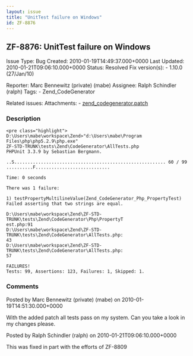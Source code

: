 ```yaml
---
layout: issue
title: "UnitTest failure on Windows"
id: ZF-8876
---
```


ZF-8876: UnitTest failure on Windows
------------------------------------

 Issue Type: Bug Created: 2010-01-19T14:49:37.000+0000 Last Updated: 2010-01-21T09:06:10.000+0000 Status: Resolved Fix version(s): - 1.10.0 (27/Jan/10)
 
 Reporter:  Marc Bennewitz (private) (mabe)  Assignee:  Ralph Schindler (ralph)  Tags: - Zend\_CodeGenerator
 
 Related issues: 
 Attachments: - [zend\_codegenerator.patch](/issues/secure/attachment/12646/zend_codegenerator.patch)
 
### Description

 
    <pre class="highlight">
    D:\Users\mabe\workspace\Zend>"d:\Users\mabe\Program Files\php\php5.2.9\php.exe"
    ZF-STD-TRUNK\tests\Zend\CodeGenerator\AllTests.php
    PHPUnit 3.3.9 by Sebastian Bergmann.
    
    ..S......................................................... 60 / 99
    ..........F............................
    
    Time: 0 seconds
    
    There was 1 failure:
    
    1) testPropertyMultilineValue(Zend_CodeGenerator_Php_PropertyTest)
    Failed asserting that two strings are equal.
    
    D:\Users\mabe\workspace\Zend\ZF-STD-TRUNK\tests\Zend\CodeGenerator\Php\PropertyT
    est.php:91
    D:\Users\mabe\workspace\Zend\ZF-STD-TRUNK\tests\Zend\CodeGenerator\AllTests.php:
    43
    D:\Users\mabe\workspace\Zend\ZF-STD-TRUNK\tests\Zend\CodeGenerator\AllTests.php:
    57
    
    FAILURES!
    Tests: 99, Assertions: 123, Failures: 1, Skipped: 1.


 

 

### Comments

Posted by Marc Bennewitz (private) (mabe) on 2010-01-19T14:51:30.000+0000

With the added patch all tests pass on my system. Can you take a look in my changes please.

 

 

Posted by Ralph Schindler (ralph) on 2010-01-21T09:06:10.000+0000

This was fixed in part with the efforts of ZF-8809

 

 